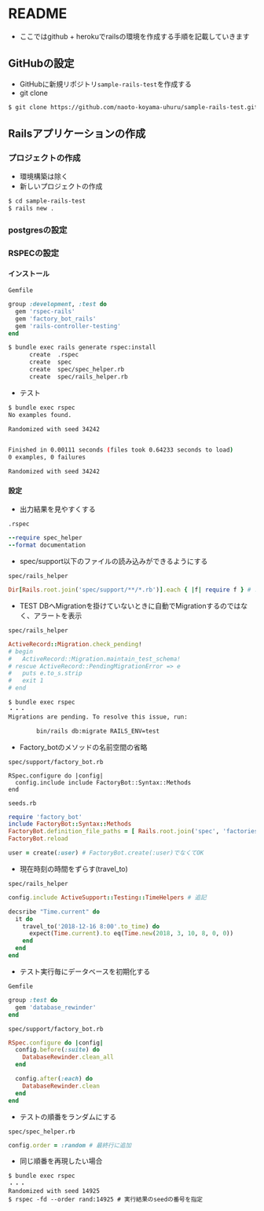 # README

- ここではgithub + herokuでrailsの環境を作成する手順を記載していきます

## GitHubの設定
- GitHubに新規リポジトリ```sample-rails-test```を作成する
- git clone
```bash
$ git clone https://github.com/naoto-koyama-uhuru/sample-rails-test.git
```

## Railsアプリケーションの作成

### プロジェクトの作成
- 環境構築は除く
- 新しいプロジェクトの作成
```bash
$ cd sample-rails-test
$ rails new .
```

### postgresの設定


### RSPECの設定
#### インストール
```Gemfile```
```ruby
group :development, :test do
  gem 'rspec-rails'
  gem 'factory_bot_rails'
  gem 'rails-controller-testing'
end
```
```bash
$ bundle exec rails generate rspec:install
      create  .rspec
      create  spec
      create  spec/spec_helper.rb
      create  spec/rails_helper.rb
```

- テスト
```bash
$ bundle exec rspec
No examples found.

Randomized with seed 34242


Finished in 0.00111 seconds (files took 0.64233 seconds to load)
0 examples, 0 failures

Randomized with seed 34242
```

#### 設定
- 出力結果を見やすくする

```.rspec```
```ruby
--require spec_helper
--format documentation
```

- spec/support以下のファイルの読み込みができるようにする

```spec/rails_helper```
```ruby
Dir[Rails.root.join('spec/support/**/*.rb')].each { |f| require f } # コメントアウトを外す
```

- TEST DBへMigrationを掛けていないときに自動でMigrationするのではなく、アラートを表示

```spec/rails_helper```
```ruby
ActiveRecord::Migration.check_pending!
# begin
#   ActiveRecord::Migration.maintain_test_schema!
# rescue ActiveRecord::PendingMigrationError => e
#   puts e.to_s.strip
#   exit 1
# end
```
```bash
$ bundle exec rspec
・・・
Migrations are pending. To resolve this issue, run:

        bin/rails db:migrate RAILS_ENV=test
```

- Factory_botのメソッドの名前空間の省略

```spec/support/factory_bot.rb```
```
RSpec.configure do |config|
  config.include include FactoryBot::Syntax::Methods
end
```

```seeds.rb```
```ruby
require 'factory_bot'
include FactoryBot::Syntax::Methods
FactoryBot.definition_file_paths = [ Rails.root.join('spec', 'factories') ]
FactoryBot.reload
```

```ruby
user = create(:user) # FactoryBot.create(:user)でなくてOK
```

- 現在時刻の時間をずらす(travel_to)

```spec/rails_helper```
```ruby
config.include ActiveSupport::Testing::TimeHelpers # 追記
```

```ruby
decsribe "Time.current" do
  it do
    travel_to('2018-12-16 8:00'.to_time) do
      expect(Time.current).to eq(Time.new(2018, 3, 10, 8, 0, 0))
    end
  end
end
```

- テスト実行毎にデータベースを初期化する

```Gemfile```
```ruby
group :test do
  gem 'database_rewinder'
end
```
```spec/support/factory_bot.rb```
```ruby
RSpec.configure do |config|
  config.before(:suite) do
    DatabaseRewinder.clean_all
  end

  config.after(:each) do
    DatabaseRewinder.clean
  end
end
```

- テストの順番をランダムにする

```spec/spec_helper.rb```
```ruby
config.order = :random # 最終行に追加
```
- 同じ順番を再現したい場合

```
$ bundle exec rspec
・・・
Randomized with seed 14925
$ rspec -fd --order rand:14925 # 実行結果のseedの番号を指定
```
